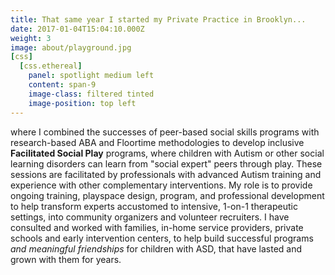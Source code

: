 ```yaml
---
title: That same year I started my Private Practice in Brooklyn...
date: 2017-01-04T15:04:10.000Z
weight: 3
image: about/playground.jpg
[css]
  [css.ethereal]
    panel: spotlight medium left
    content: span-9
    image-class: filtered tinted
    image-position: top left
---
```

where I combined the successes of peer-based social skills programs with research-based ABA and Floortime methodologies to develop inclusive <b>Facilitated Social Play</b> programs, where children with Autism or other social learning disorders can learn from "social expert" peers through play. These sessions are facilitated by professionals with advanced Autism training and experience with other complementary interventions. My role is to provide ongoing training, playspace design, program, and professional development to help transform experts accustomed to intensive, 1-on-1 therapeutic settings, into community organizers and volunteer recruiters. I have consulted and worked with families, in-home service providers, private schools and early intervention centers, to help build successful programs <i>and meaningful friendships</i> for children with ASD, that have lasted and grown with them for years.
